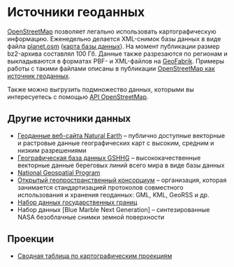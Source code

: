 # Источники геоданных

[OpenStreetMap](https://www.openstreetmap.org/) позволяет легально использовать картографическую информацию. Еженедельно делается XML-снимок базы данных в виде файла [planet.osm](http://planet.openstreetmap.org/) ([карта базы данных](https://wiki.openstreetmap.org/wiki/Database)). На момент публикации размер bz2-архива составлял 100 Гб. Данные также разрезаются по регионам и выкладываются в форматах PBF- и XML-файлов на [GeoFabrik](http://download.geofabrik.de/). Примеры работы с такими файлами описаны в публикации [OpenStreetMap как источник геоданных](https://habr.com/ru/post/270513/).

Также можно выгрузить подмножество данных, которыми вы интересуетесь с помощью [API OpenStreetMap](https://wiki.openstreetmap.org/wiki/RU:API_v0.6).

## Другие источники данных
- [Геоданные веб-сайта Natural Earth](https://www.naturalearthdata.com/) – публично доступные векторные и растровые данные географических карт с высоким, средним и низким разреше­ниями
- [Географическая база данных GSHHG](https://www.soest.hawaii.edu/pwessel/gshhg/) – высококачественные векторные данные береговых линий всего мира в виде базы данных
- [National Geospatial Program](https://www.usgs.gov/core-science-systems/national-geospatial-program/national-map)
- [Открытый геопространственный консорциум](https://www.ogc.org/) – организация, которая занимается стандартизацией протоколов совместного использования и хранения геоданных: GML, KML, GeoRSS и др.
- [Набор данных государственных границ](http://thematicmapping.org/downloads/world_borders.php)
- Набор данных [Blue Marble Next Generation] – синтезированные NASA безоблачные снимки земной поверхности 

## Проекции
- [Сводная таблица по картографическим проекциям](http://www.radicalcartography.net/?projectionref)